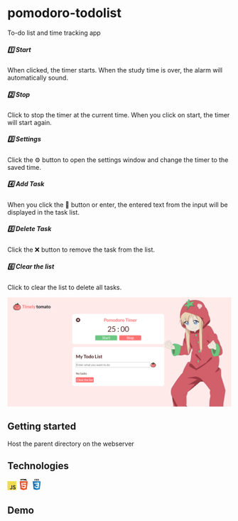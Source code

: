# pomodoro-todolist

<p>To-do list and time tracking app</p>

##### 1️⃣ Start
When clicked, the timer starts. When the study time is over, the alarm will automatically sound.

##### 2️⃣ Stop 
Сlick to stop the timer at the current time. When you click on start, the timer will start again.

##### 3️⃣ Settings
Click the ⚙️ button to open the settings window and change the timer to the saved time.

##### 4️⃣ Add Task 
When you click the 🍅 button or enter, the entered text from the input will be displayed in the task list.

##### 5️⃣ Delete Task
Click the ❌ button to remove the task from the list.

##### 6️⃣ Clear the list
Сlick to clear the list to delete all tasks.

<img width="700" alt="Screen" src="./assets/images/pomodoro-todolist.png">

## Getting started

Host the parent directory on the webserver

## Technologies

<code><img height="20" src="https://raw.githubusercontent.com/github/explore/80688e429a7d4ef2fca1e82350fe8e3517d3494d/topics/javascript/javascript.png"></code>
<code><img height="25" src="https://raw.githubusercontent.com/github/explore/80688e429a7d4ef2fca1e82350fe8e3517d3494d/topics/html/html.png"></code>
<code><img height="25" src="https://raw.githubusercontent.com/github/explore/80688e429a7d4ef2fca1e82350fe8e3517d3494d/topics/css/css.png"></code>

## Demo

[Pomodoro-todolist]: <https://eyesmaybeyes.github.io/pomodoro-todolist/>
